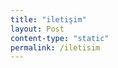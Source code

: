 ```yaml
---
title: "iletişim"
layout: Post
content-type: "static"
permalink: /iletisim
---
```


<script data-letterbirduser="ksozluk" src="https://letterbird.co/embed/v1.js"></script>
